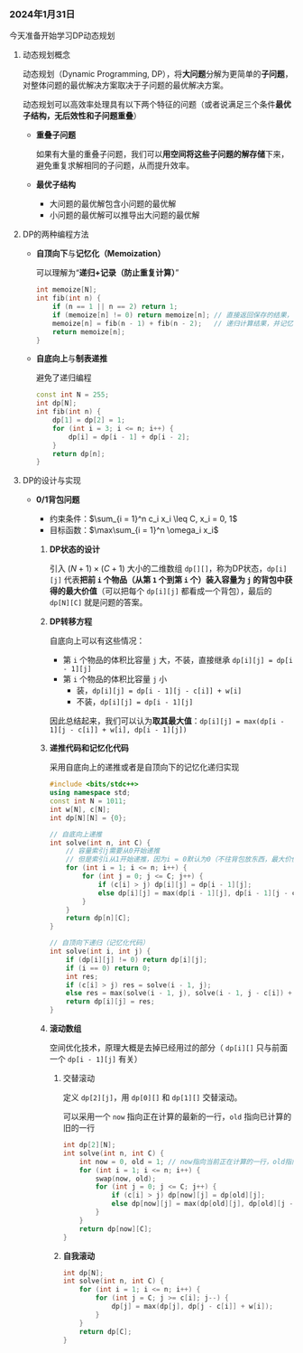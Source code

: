 ### 2024年1月31日

今天准备开始学习DP动态规划

1. 动态规划概念

   动态规划（Dynamic Programming, DP），将**大问题**分解为更简单的**子问题**，对整体问题的最优解决方案取决于子问题的最优解决方案。

   动态规划可以高效率处理具有以下两个特征的问题（或者说满足三个条件**最优子结构，无后效性和子问题重叠**）

   - **重叠子问题**

     如果有大量的重叠子问题，我们可以**用空间将这些子问题的解存储**下来，避免重复求解相同的子问题，从而提升效率。

   - **最优子结构**

     - 大问题的最优解包含小问题的最优解
     - 小问题的最优解可以推导出大问题的最优解

2. DP的两种编程方法

   - **自顶向下**与**记忆化（Memoization）**

     可以理解为“**递归+记录（防止重复计算）**”

     ```c++
     int memoize[N];
     int fib(int n) {
         if (n == 1 || n == 2) return 1;
         if (memoize[n] != 0) return memoize[n]; // 直接返回保存的结果，不再递归
         memoize[n] = fib(n - 1) + fib(n - 2);   // 递归计算结果，并记忆
         return memoize[n];
     }
     ```

   - **自底向上**与**制表递推**

     避免了递归编程

     ```c++
     const int N = 255;
     int dp[N];
     int fib(int n) {
         dp[1] = dp[2] = 1;
         for (int i = 3; i <= n; i++) {
             dp[i] = dp[i - 1] + dp[i - 2];
         }
         return dp[n];
     }
     ```

3. DP的设计与实现

   - **0/1背包问题**

     - 约束条件：$\sum_{i = 1}^n c_i x_i \leq C, x_i = 0, 1$
     - 目标函数：$\max\sum_{i = 1}^n \omega_i x_i$

     1. **DP状态的设计**

        引入 $(N + 1) \times (C + 1)$ 大小的二维数组 `dp[][]`，称为DP状态，`dp[i][j]` 代表**把前 `i` 个物品（从第 `1` 个到第 `i` 个）装入容量为 `j` 的背包中获得的最大价值**（可以把每个 `dp[i][j]` 都看成一个背包），最后的 `dp[N][C]` 就是问题的答案。

     2. **DP转移方程**

        自底向上可以有这些情况：

        - 第 `i` 个物品的体积比容量 `j` 大，不装，直接继承 `dp[i][j] = dp[i - 1][j]`
        - 第 `i` 个物品的体积比容量 `j` 小
          - 装，`dp[i][j] = dp[i - 1][j - c[i]] + w[i]`
          - 不装，`dp[i][j] = dp[i - 1][j]`

        因此总结起来，我们可以认为**取其最大值**：`dp[i][j] = max(dp[i - 1][j - c[i]] + w[i], dp[i - 1][j])`

     3. **递推代码和记忆化代码**

        采用自底向上的递推或者是自顶向下的记忆化递归实现

        ```c++
        #include <bits/stdc++>
        using namespace std;
        const int N = 1011;
        int w[N], c[N];
        int dp[N][N] = {0};
        ```

        ```c++
        // 自底向上递推
        int solve(int n, int C) {
            // 容量索引j需要从0开始递推
            // 但是索引i从1开始递推，因为i = 0默认为0（不往背包放东西，最大价值自然是0）
            for (int i = 1; i <= n; i++) {
                for (int j = 0; j <= C; j++) {
                    if (c[i] > j) dp[i][j] = dp[i - 1][j];
                    else dp[i][j] = max(dp[i - 1][j], dp[i - 1][j - c[j]] + w[i]);
                }
            }
            return dp[n][C];
        }
        ```

        ```c++
        // 自顶向下递归（记忆化代码）
        int solve(int i, int j) {
            if (dp[i][j] != 0) return dp[i][j];
            if (i == 0) return 0;
            int res;
            if (c[i] > j) res = solve(i - 1, j);
            else res = max(solve(i - 1, j), solve(i - 1, j - c[i]) + w[i]);
            return dp[i][j] = res;
        }
        ```

     4. **滚动数组**

        空间优化技术，原理大概是去掉已经用过的部分（ `dp[i][]` 只与前面一个 `dp[i - 1][j]` 有关）

        1. 交替滚动

           定义 `dp[2][j]`，用 `dp[0][]` 和 `dp[1][]` 交替滚动。

           可以采用一个 `now` 指向正在计算的最新的一行，`old` 指向已计算的旧的一行

           ```c++
           int dp[2][N];
           int solve(int n, int C) {
               int now = 0, old = 1; // now指向当前正在计算的一行，old指向旧的一行
               for (int i = 1; i <= n; i++) {
                   swap(now, old);
                   for (int j = 0; j <= C; j++) {
                       if (c[i] > j) dp[now][j] = dp[old][j];
                       else dp[now][j] = max(dp[old][j], dp[old][j - c[i]] + w[i]);
                   }
               }
               return dp[now][C];
           }
           ```

        2. **自我滚动**

           ```c++
           int dp[N];
           int solve(int n, int C) {
               for (int i = 1; i <= n; i++) {
                   for (int j = C; j >= c[i]; j--) {
                       dp[j] = max(dp[j], dp[j - c[i]] + w[i]);
                   }
               }
               return dp[C];
           }
           ```

           


